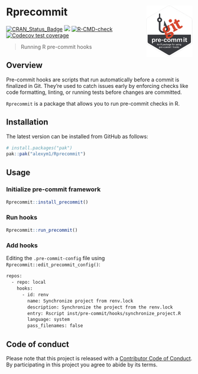 
<!-- README.md is generated from README.Rmd. Please edit that file -->

# Rprecommit <a href=#><img src="man/figures/sticker.png" align="right" height="139" style="float:right; height:139px;"></a>

<!-- badges: start -->

[![CRAN_Status_Badge](https://www.r-pkg.org/badges/version/Rprecommit)](https://cran.r-project.org/package=Rprecommit)
![](https://img.shields.io/badge/github%20version-1.1.0-orange.svg)
[![R-CMD-check](https://github.com/alexym1/Rprecommit/actions/workflows/R-CMD-check.yaml/badge.svg)](https://github.com/alexym1/Rprecommit/actions/workflows/R-CMD-check.yaml)
[![Codecov test
coverage](https://codecov.io/gh/alexym1/Rprecommit/branch/master/graph/badge.svg)](https://app.codecov.io/gh/alexym1/Rprecommit?branch=master)
<!-- badges: end -->

> Running R pre-commit hooks

## Overview

Pre-commit hooks are scripts that run automatically before a commit is
finalized in Git. They’re used to catch issues early by enforcing checks
like code formatting, linting, or running tests before changes are
committed.

`Rprecommit` is a package that allows you to run pre-commit checks in R.

## Installation

The latest version can be installed from GitHub as follows:

``` r
# install.packages("pak")
pak::pak("alexym1/Rprecommit")
```

## Usage

### Initialize pre-commit framework

``` r
Rprecommit::install_precommit()
```

### Run hooks

``` r
Rprecommit::run_precommit()
```

### Add hooks

Editing the `.pre-commit-config` file using
`Rprecommit::edit_precommit_config()`:

``` bash
repos:
  - repo: local
    hooks:
      - id: renv
        name: Synchronize project from renv.lock
        description: Synchronize the project from the renv.lock
        entry: Rscript inst/pre-commit/hooks/synchronize_project.R
        language: system
        pass_filenames: false
```

## Code of conduct

Please note that this project is released with a [Contributor Code of
Conduct](https://alexym1.github.io/Rprecommit/CONTRIBUTING.html). By
participating in this project you agree to abide by its terms.
